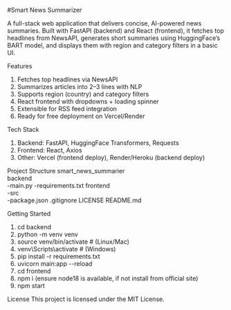 #Smart News Summarizer

A full-stack web application that delivers concise, AI-powered news summaries.
Built with FastAPI (backend) and React (frontend), it fetches top headlines from NewsAPI, generates short summaries using HuggingFace’s BART model, and displays them with region and category filters in a basic UI.

Features
1. Fetches top headlines via NewsAPI
2. Summarizes articles into 2–3 lines with NLP
3. Supports region (country) and category filters
4. React frontend with dropdowns + loading spinner
5. Extensible for RSS feed integration
6. Ready for free deployment on Vercel/Render

Tech Stack
1. Backend: FastAPI, HuggingFace Transformers, Requests
2. Frontend: React, Axios
3. Other: Vercel (frontend deploy), Render/Heroku (backend deploy)

Project Structure
smart_news_summarier\
  backend\
    -main.py
    -requirements.txt
  frontend\
    -src\
    -package.json
  .gitignore
  LICENSE
  README.md

Getting Started
1. cd backend
2. python -m venv venv
3. source venv/bin/activate   # (Linux/Mac)
4. venv\Scripts\activate      # (Windows)
5. pip install -r requirements.txt
6. uvicorn main:app --reload
7. cd frontend
8. npm i (ensure node18 is available, if not install from official site)
9. npm start

License
This project is licensed under the MIT License.


  
